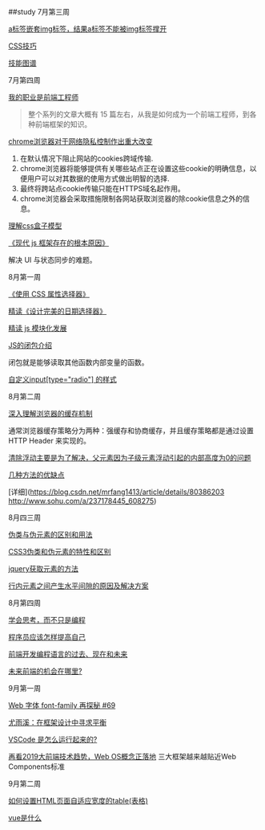
##study
7月第三周

[a标签嵌套img标签，结果a标签不能被img标签撑开](https://blog.csdn.net/weixin_39666697/article/details/78846406)

[CSS技巧](https://www.w3cplus.com/css/css-tips-0903-1.html)

[技能图谱](https://github.com/phodal/growth-roadmap/blob/gh-pages/README.md)

7月第四周

[我的职业是前端工程师](https://github.com/phodal/fe#javascript-%E8%AF%AD%E8%A8%80%E7%9A%84%E5%8F%98%E5%8C%96)

>整个系列的文章大概有 15 篇左右，从我是如何成为一个前端工程师，到各种前端框架的知识。

[chrome浏览器对于网络隐私控制作出重大改变](https://mp.weixin.qq.com/s?__biz=MzU0OTExNzYwNg==&mid=2247484687&idx=1&sn=b1fb42560b8408d9d4e069fc00ff676d&chksm=fbb58ec6ccc207d0bb99f540f0f2d967b6aa1a671413a8eb2f20a9403c3ede117be798203595&xtrack=1&scene=90&subscene=93&sessionid=1562307023&clicktime=1562)

1. 在默认情况下阻止网站的cookies跨域传输.
2. chrome浏览器将能够提供有关哪些站点正在设置这些cookie的明确信息，以便用户可以对其数据的使用方式做出明智的选择.
3. 最终将跨站点cookie传输只能在HTTPS域名起作用。
4. chrome浏览器会采取措施限制各网站获取浏览器的除cookie信息之外的信息。

[理解css盒子模型](https://www.cnblogs.com/yugege/p/9260563.html)

[《现代 js 框架存在的根本原因》](https://github.com/dt-fe/weekly/blob/v2/057.%E7%B2%BE%E8%AF%BB%E3%80%8A%E7%8E%B0%E4%BB%A3%20js%20%E6%A1%86%E6%9E%B6%E5%AD%98%E5%9C%A8%E7%9A%84%E6%A0%B9%E6%9C%AC%E5%8E%9F%E5%9B%A0%E3%80%8B.md)

解决 UI 与状态同步的难题。



8月第一周

[《使用 CSS 属性选择器》](https://github.com/dt-fe/weekly/blob/master/81.%E7%B2%BE%E8%AF%BB%E3%80%8A%E4%BD%BF%E7%94%A8%20CSS%20%E5%B1%9E%E6%80%A7%E9%80%89%E6%8B%A9%E5%99%A8%E3%80%8B.md)

[精读《设计完美的日期选择器》](https://github.com/dt-fe/weekly/blob/master/18.%E7%B2%BE%E8%AF%BB%E3%80%8A%E8%AE%BE%E8%AE%A1%E5%AE%8C%E7%BE%8E%E7%9A%84%E6%97%A5%E6%9C%9F%E9%80%89%E6%8B%A9%E5%99%A8%E3%80%8B.md)

[精读 js 模块化发展](https://github.com/dt-fe/weekly/blob/master/01.%E7%B2%BE%E8%AF%BB%20js%20%E6%A8%A1%E5%9D%97%E5%8C%96%E5%8F%91%E5%B1%95.md)

[JS的闭包介绍](https://www.cnblogs.com/chuntaoj/p/5996216.html)

闭包就是能够读取其他函数内部变量的函数。

[自定义input[type="radio"] 的样式](https://www.cnblogs.com/xinjie-just/p/5911086.html)

8月第二周

[深入理解浏览器的缓存机制](https://mp.weixin.qq.com/s/y-yajw1GaWLKUdOJo3cbew)

通常浏览器缓存策略分为两种：强缓存和协商缓存，并且缓存策略都是通过设置 HTTP Header 来实现的。

[清除浮动主要是为了解决，父元素因为子级元素浮动引起的内部高度为0的问题](https://www.cnblogs.com/lingdu87/p/7770752.html)

[几种方法的优缺点](https://blog.csdn.net/h_qingyi/article/details/81269667)

[详细](https://blog.csdn.net/mrfang1413/article/details/80386203 http://www.sohu.com/a/237178445_608275)

8月四三周

[伪类与伪元素的区别和用法](https://www.cnblogs.com/66-88/articles/6681658.html)

[CSS3伪类和伪元素的特性和区别](https://www.cnblogs.com/ihardcoder/p/5294927.html)

[jquery获取元素的方法](https://www.cnblogs.com/zjfjava/p/9155153.html)

[行内元素之间产生水平间隙的原因及解决方案](https://www.cnblogs.com/bluecoding/p/7513543.html)

8月第四周

[学会思考，而不只是编程](https://www.infoq.cn/article/2017/06/Dont-learn-code-Learn-think/)

[程序员应该怎样提高自己](https://blog.codingnow.com/2019/07/top_programmer.html)

[前端开发编程语言的过去、现在和未来](https://johnhax.net/2019/fe-lang/article1)

[未来前端的机会在哪里?](https://mp.weixin.qq.com/s?__biz=MzIzOTU0NTQ0MA==&mid=2247490769&idx=1&sn=7ee6e01045a6fe7e15f16aa33afcc2ad&chksm=e92921dede5ea8c8e93489271e8877d2e8688bd511b32e22c287b6c468904c5466b40f6a2bec&xtrack=1&scene=90&subscene=93&sessionid=1562200039&clicktime=1562)




9月第一周

[Web 字体 font-family 再探秘 #69](https://github.com/chokcoco/iCSS/issues/69)

[尤雨溪：在框架设计中寻求平衡](https://zhuanlan.zhihu.com/p/76622839)

[VSCode 是怎么运行起来的?](https://www.barretlee.com/blog/2019/08/03/vscode-source-code-reading-notes/)

[再看2019大前端技术趋势，Web OS概念正落地](https://developer.aliyun.com/article/711504)
三大框架越来越贴近Web Components标准 


9月第二周

[如何设置HTML页面自适应宽度的table(表格)](http://blog.sina.com.cn/s/blog_66d8992d0100pb5i.html)

[vue是什么](https://blog.csdn.net/weixin_38318244/article/details/85037067)
